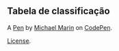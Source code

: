 Tabela de classificação
-----------------------


A [Pen](https://codepen.io/michaelwmarin/pen/wvgPpXE) by [Michael Marin](https://codepen.io/michaelwmarin) on [CodePen](https://codepen.io).

[License](https://codepen.io/license/pen/wvgPpXE).